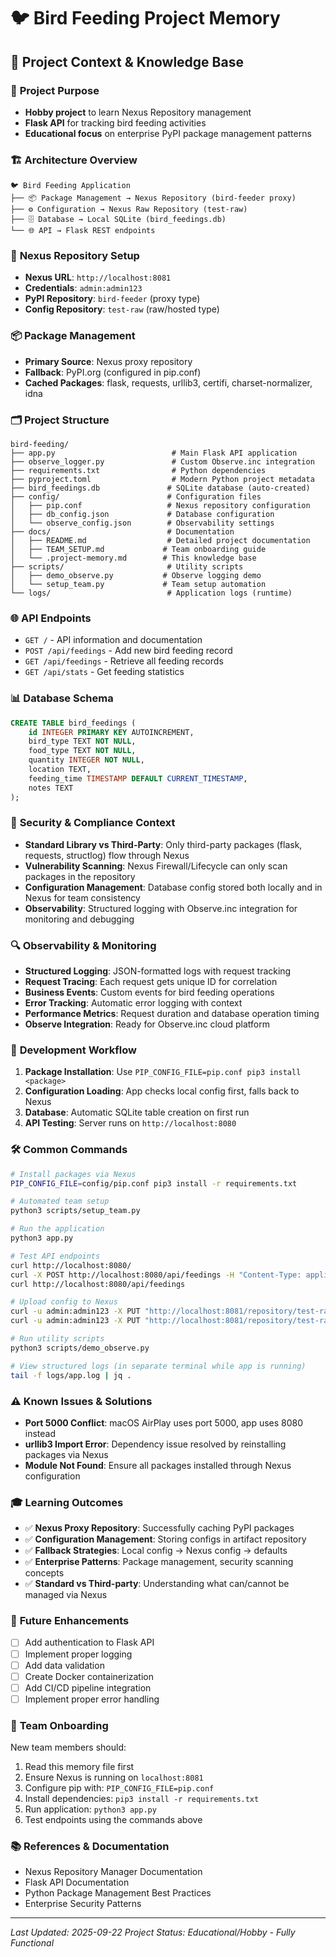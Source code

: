 # 🐦 Bird Feeding Project Memory

## 📝 Project Context & Knowledge Base

### 🎯 **Project Purpose**
- **Hobby project** to learn Nexus Repository management
- **Flask API** for tracking bird feeding activities
- **Educational focus** on enterprise PyPI package management patterns

### 🏗️ **Architecture Overview**
```
🐦 Bird Feeding Application
├── 📦 Package Management → Nexus Repository (bird-feeder proxy)
├── ⚙️ Configuration → Nexus Raw Repository (test-raw)
├── 🗄️ Database → Local SQLite (bird_feedings.db)
└── 🌐 API → Flask REST endpoints
```

### 🔧 **Nexus Repository Setup**
- **Nexus URL**: `http://localhost:8081`
- **Credentials**: `admin:admin123`
- **PyPI Repository**: `bird-feeder` (proxy type)
- **Config Repository**: `test-raw` (raw/hosted type)

### 📦 **Package Management**
- **Primary Source**: Nexus proxy repository
- **Fallback**: PyPI.org (configured in pip.conf)
- **Cached Packages**: flask, requests, urllib3, certifi, charset-normalizer, idna

### 🗂️ **Project Structure**
```
bird-feeding/
├── app.py                          # Main Flask API application
├── observe_logger.py               # Custom Observe.inc integration
├── requirements.txt                # Python dependencies
├── pyproject.toml                  # Modern Python project metadata
├── bird_feedings.db               # SQLite database (auto-created)
├── config/                        # Configuration files
│   ├── pip.conf                   # Nexus repository configuration
│   ├── db_config.json             # Database configuration
│   └── observe_config.json        # Observability settings
├── docs/                          # Documentation
│   ├── README.md                  # Detailed project documentation  
│   ├── TEAM_SETUP.md             # Team onboarding guide
│   └── .project-memory.md        # This knowledge base
├── scripts/                       # Utility scripts
│   ├── demo_observe.py           # Observe logging demo
│   └── setup_team.py             # Team setup automation
└── logs/                          # Application logs (runtime)
```

### 🌐 **API Endpoints**
- `GET /` - API information and documentation
- `POST /api/feedings` - Add new bird feeding record
- `GET /api/feedings` - Retrieve all feeding records
- `GET /api/stats` - Get feeding statistics

### 📊 **Database Schema**
```sql
CREATE TABLE bird_feedings (
    id INTEGER PRIMARY KEY AUTOINCREMENT,
    bird_type TEXT NOT NULL,
    food_type TEXT NOT NULL,
    quantity INTEGER NOT NULL,
    location TEXT,
    feeding_time TIMESTAMP DEFAULT CURRENT_TIMESTAMP,
    notes TEXT
);
```

### 🔐 **Security & Compliance Context**
- **Standard Library vs Third-Party**: Only third-party packages (flask, requests, structlog) flow through Nexus
- **Vulnerability Scanning**: Nexus Firewall/Lifecycle can only scan packages in the repository
- **Configuration Management**: Database config stored both locally and in Nexus for team consistency
- **Observability**: Structured logging with Observe.inc integration for monitoring and debugging

### 🔍 **Observability & Monitoring**
- **Structured Logging**: JSON-formatted logs with request tracking
- **Request Tracing**: Each request gets unique ID for correlation
- **Business Events**: Custom events for bird feeding operations
- **Error Tracking**: Automatic error logging with context
- **Performance Metrics**: Request duration and database operation timing
- **Observe Integration**: Ready for Observe.inc cloud platform

### 🚀 **Development Workflow**
1. **Package Installation**: Use `PIP_CONFIG_FILE=pip.conf pip3 install <package>`
2. **Configuration Loading**: App checks local config first, falls back to Nexus
3. **Database**: Automatic SQLite table creation on first run
4. **API Testing**: Server runs on `http://localhost:8080`

### 🛠️ **Common Commands**
```bash
# Install packages via Nexus
PIP_CONFIG_FILE=config/pip.conf pip3 install -r requirements.txt

# Automated team setup
python3 scripts/setup_team.py

# Run the application
python3 app.py

# Test API endpoints
curl http://localhost:8080/
curl -X POST http://localhost:8080/api/feedings -H "Content-Type: application/json" -d '{"bird_type":"Robin","food_type":"Seeds","quantity":25}'
curl http://localhost:8080/api/feedings

# Upload config to Nexus
curl -u admin:admin123 -X PUT "http://localhost:8081/repository/test-raw/db_config.json" --data-binary @config/db_config.json -H "Content-Type: application/json"
curl -u admin:admin123 -X PUT "http://localhost:8081/repository/test-raw/observe_config.json" --data-binary @config/observe_config.json -H "Content-Type: application/json"

# Run utility scripts
python3 scripts/demo_observe.py

# View structured logs (in separate terminal while app is running)
tail -f logs/app.log | jq .
```

### ⚠️ **Known Issues & Solutions**
- **Port 5000 Conflict**: macOS AirPlay uses port 5000, app uses 8080 instead
- **urllib3 Import Error**: Dependency issue resolved by reinstalling packages via Nexus
- **Module Not Found**: Ensure all packages installed through Nexus configuration

### 🎓 **Learning Outcomes**
- ✅ **Nexus Proxy Repository**: Successfully caching PyPI packages
- ✅ **Configuration Management**: Storing configs in artifact repository
- ✅ **Fallback Strategies**: Local config → Nexus config → defaults
- ✅ **Enterprise Patterns**: Package management, security scanning concepts
- ✅ **Standard vs Third-party**: Understanding what can/cannot be managed via Nexus

### 🔄 **Future Enhancements**
- [ ] Add authentication to Flask API
- [ ] Implement proper logging
- [ ] Add data validation
- [ ] Create Docker containerization
- [ ] Add CI/CD pipeline integration
- [ ] Implement proper error handling

### 🤝 **Team Onboarding**
New team members should:
1. Read this memory file first
2. Ensure Nexus is running on `localhost:8081`
3. Configure pip with: `PIP_CONFIG_FILE=pip.conf`
4. Install dependencies: `pip3 install -r requirements.txt`
5. Run application: `python3 app.py`
6. Test endpoints using the commands above

### 📚 **References & Documentation**
- Nexus Repository Manager Documentation
- Flask API Documentation
- Python Package Management Best Practices
- Enterprise Security Patterns

---
*Last Updated: 2025-09-22*
*Project Status: Educational/Hobby - Fully Functional*
